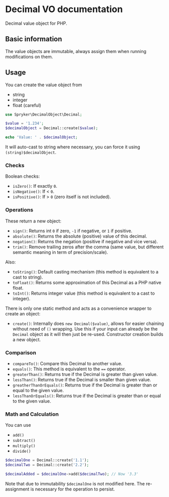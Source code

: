 #  Decimal VO documentation

Decimal value object for PHP.

## Basic information

The value objects are immutable, always assign them when running modifications on them.

## Usage

You can create the value object from
- string
- integer
- float (careful)

```php
use Spryker\DecimalObject\Decimal;

$value = '1.234';
$decimalObject = Decimal::create($value);

echo 'Value: ' . $decimalObject;
```

It will auto-cast to string where necessary, you can force it using `(string)$decimalObject`.

### Checks

Boolean checks:
- `isZero()`: If exactly `0`.
- `isNegative()`: If < `0`.
- `isPositive()`: If > `0` (zero itself is not included).

### Operations

These return a new object:
- `sign()`: Returns int `0` if zero, `-1` if negative, or `1` if positive.
- `absolute()`: Returns the absolute (positive) value of this decimal.
- `negation()`: Returns the negation (positive if negative and vice versa).
- `trim()`: Remove trailing zeros after the comma (same value, but different semantic meaning in term of precision/scale).

Also:
- `toString()`: Default casting mechanism (this method is equivalent to a cast to string).
- `toFloat()`: Returns some approximation of this Decimal as a PHP native float.
- `toInt()`: Returns integer value (this method is equivalent to a cast to integer).

There is only one static method and acts as a convenience wrapper to create an object:
- `create()`: Internally does `new Decimal($value)`, allows for easier chaining without need of `()` wrapping.
  Use this if your input can already be the `Decimal` object as it will then just be re-used. Constructor creation
  builds a new object.

### Comparison

- `compareTo()`: Compare this Decimal to another value.
- `equals()`: This method is equivalent to the `==` operator.
- `greaterThan()`: Returns true if the Decimal is greater than given value.
- `lessThan()`: Returns true if the Decimal is smaller than given value.
- `greatherThanOrEquals()`: Returns true if the Decimal is greater than or equal to the given value.
- `lessThanOrEquals()`: Returns true if the Decimal is greater than or equal to the given value.

### Math and Calculation
You can use
- `add()`
- `subtract()`
- `multiply()`
- `divide()`

```php
$decimalOne = Decimal::create('1.1');
$decimalTwo = Decimal::create('2.2');

$decimalAdded = $decimalOne->add($decimalTwo); // Now '3.3'
```

Note that due to immutability `$decimalOne` is not modified here. The re-assignment is necessary for the operation to persist.
